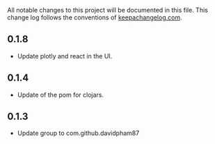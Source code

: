 All notable changes to this project will be documented in this file. This
change log follows the conventions of
[keepachangelog.com](http://keepachangelog.com/).

## 0.1.8

- Update plotly and react in the UI.

## 0.1.4

- Update of the pom for clojars.

## 0.1.3

- Update group to com.github.davidpham87

